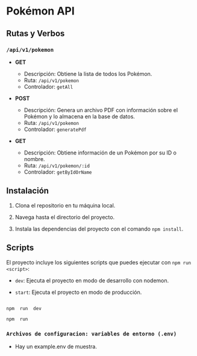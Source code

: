 # Pokémon API

## Rutas y Verbos

### `/api/v1/pokemon`

- **GET**
  - Descripción: Obtiene la lista de todos los Pokémon.
  - Ruta: `/api/v1/pokemon`
  - Controlador: `getAll`

- **POST**
  - Descripción: Genera un archivo PDF con información sobre el Pokémon y lo almacena en la base de datos.
  - Ruta: `/api/v1/pokemon`
  - Controlador: `generatePdf`

- **GET**
  - Descripción: Obtiene información de un Pokémon por su ID o nombre.
  - Ruta: `/api/v1/pokemon/:id`
  - Controlador: `getByIdOrName`


## Instalación

1. Clona el repositorio en tu máquina local.

2. Navega hasta el directorio del proyecto.

3. Instala las dependencias del proyecto con el comando `npm install`.

  

## Scripts

 
El proyecto incluye los siguientes scripts que puedes ejecutar con `npm run <script>`:

-  `dev`: Ejecuta el proyecto en modo de desarrollo con nodemon.

-  `start`: Ejecuta el proyecto en modo de producción.

  

```bash

npm  run  dev

npm  run  
```

### `Archivos de configuracion: variables de entorno (.env)`
- Hay un example.env de muestra.